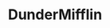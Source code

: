 ---
title: DunderMifflin
crosslinks:
- CannotWatchScottsTots
- IAmA
- CantWatchScottsTots
- AskReddit
- RedditWritesTheOffice
- FanTheories
- gatekeeping
- canwatchscottstots
- continuityporn
- TVDetails
- politics
- pics
- sadcringe
- HailCorporate
- lewronggeneration
- shitpost
- HighQualityGifs
- funny
- PandR
---